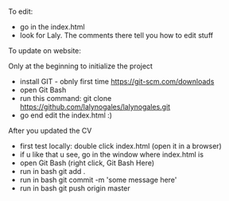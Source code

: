 To edit:
- go in the index.html
- look for Laly. The comments there tell you how to edit stuff

To update on website:

Only at the beginning to initialize the project
- install GIT - obnly first time
https://git-scm.com/downloads
- open Git Bash
- run this command: 
git clone https://github.com/lalynogales/lalynogales.git
- go end edit the index.html :)

After you updated the CV
- first test locally: double click index.html (open it in a browser)
- if u like that u see, go in the window where index.html is
- open Git Bash (right click, Git Bash Here)
- run in bash
git add .
- run in bash
git commit -m 'some message here'
- run in bash
git push origin master
